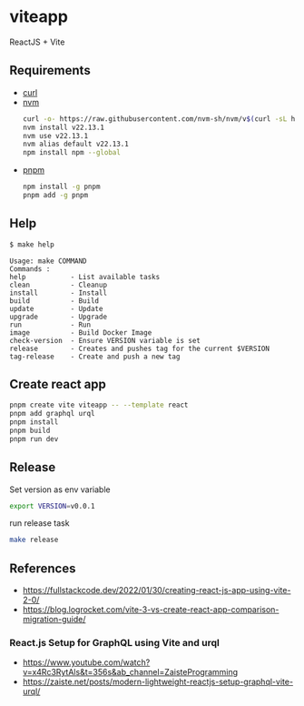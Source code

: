 # viteapp

ReactJS + Vite

## Requirements

- [curl](https://help.ubidots.com/en/articles/2165289-learn-how-to-install-run-curl-on-windows-macosx-linux)
- [nvm](https://github.com/nvm-sh/nvm#install--update-script)
  ```bash
  curl -o- https://raw.githubusercontent.com/nvm-sh/nvm/v$(curl -sL https://api.github.com/repos/nvm-sh/nvm/releases/latest  | grep '"tag_name":' | awk -F '"' '{printf("%s",$4)}' | cut -c 2-)/install.sh | bash
  nvm install v22.13.1
  nvm use v22.13.1
  nvm alias default v22.13.1
  npm install npm --global
  ```
- [pnpm](https://pnpm.io/installation)
  ```bash
  npm install -g pnpm
  pnpm add -g pnpm
  ```

## Help

```bash
$ make help
```

```text
Usage: make COMMAND
Commands :
help           - List available tasks
clean          - Cleanup
install        - Install
build          - Build
update         - Update
upgrade        - Upgrade
run            - Run
image          - Build Docker Image
check-version  - Ensure VERSION variable is set
release        - Creates and pushes tag for the current $VERSION
tag-release    - Create and push a new tag

```

## Create react app

```bash
pnpm create vite viteapp -- --template react
pnpm add graphql urql
pnpm install
pnpm build
pnpm run dev
```

## Release

Set version as env variable

```bash
export VERSION=v0.0.1
```

run release task

```bash
make release
```

## References

- https://fullstackcode.dev/2022/01/30/creating-react-js-app-using-vite-2-0/
- https://blog.logrocket.com/vite-3-vs-create-react-app-comparison-migration-guide/

### React.js Setup for GraphQL using Vite and urql

- https://www.youtube.com/watch?v=x4Rc3RytAls&t=356s&ab_channel=ZaisteProgramming
- https://zaiste.net/posts/modern-lightweight-reactjs-setup-graphql-vite-urql/

